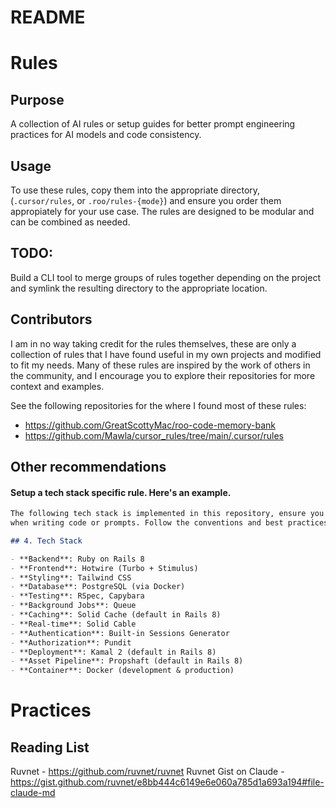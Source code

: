 # README

# Rules

## Purpose

A collection of AI rules or setup guides for better prompt engineering practices for AI models and code consistency.

## Usage

To use these rules, copy them into the appropriate directory, (`.cursor/rules`, or `.roo/rules-{mode}`) and ensure you order them appropiately for your use case. The rules are designed to be modular and can be combined as needed.

## TODO:

Build a CLI tool to merge groups of rules together depending on the project and symlink the resulting directory to the appropriate location.

## Contributors

I am in no way taking credit for the rules themselves, these are only a collection of rules that I have found useful in my own projects and modified to fit my needs. Many of these rules are inspired by the work of others in the community, and I encourage you to explore their repositories for more context and examples.

See the following repositories for the where I found most of these rules:
- https://github.com/GreatScottyMac/roo-code-memory-bank
- https://github.com/Mawla/cursor_rules/tree/main/.cursor/rules

## Other recommendations

#### Setup a tech stack specific rule. Here's an example.
```md
The following tech stack is implemented in this repository, ensure you use the approprate technology
when writing code or prompts. Follow the conventions and best practices outlined in the tech stack documentation.

## 4. Tech Stack

- **Backend**: Ruby on Rails 8
- **Frontend**: Hotwire (Turbo + Stimulus)
- **Styling**: Tailwind CSS
- **Database**: PostgreSQL (via Docker)
- **Testing**: RSpec, Capybara
- **Background Jobs**: Queue
- **Caching**: Solid Cache (default in Rails 8)
- **Real-time**: Solid Cable
- **Authentication**: Built-in Sessions Generator
- **Authorization**: Pundit
- **Deployment**: Kamal 2 (default in Rails 8)
- **Asset Pipeline**: Propshaft (default in Rails 8)
- **Container**: Docker (development & production)
```

# Practices 

## Reading List

Ruvnet - https://github.com/ruvnet/ruvnet
Ruvnet Gist on Claude - https://gist.github.com/ruvnet/e8bb444c6149e6e060a785d1a693a194#file-claude-md